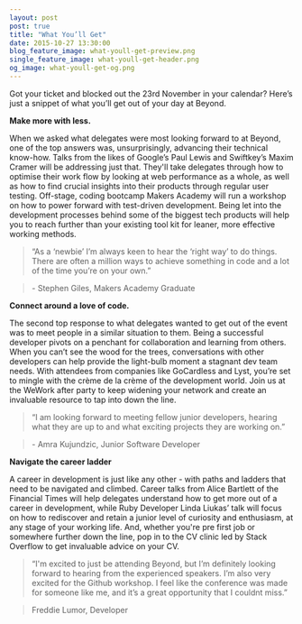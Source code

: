 ```yaml
---
layout: post
post: true
title: "What You’ll Get"
date: 2015-10-27 13:30:00
blog_feature_image: what-youll-get-preview.png
single_feature_image: what-youll-get-header.png
og_image: what-youll-get-og.png
---
```

Got your ticket and blocked out the 23rd November in your calendar? Here’s just a snippet of what you’ll get out of your day at Beyond. 

**Make more with less.**

When we asked what delegates were most looking forward to at Beyond, one of the top answers was, unsurprisingly, advancing their technical know-how. Talks from the likes of Google’s Paul Lewis and Swiftkey’s Maxim Cramer will be addressing just that. They'll take delegates through how to optimise their work flow by looking at web performance as a whole, as well as how to find crucial insights into their products through regular user testing. Off-stage, coding bootcamp Makers Academy will run a workshop on how to power forward with test-driven development. Being let into the development processes behind some of the biggest tech products will help you to reach further than your existing tool kit for leaner, more effective working methods.

> “As a ‘newbie’ I’m always keen to hear the ‘right way’ to do things. There are often a million ways to achieve something in code and a lot of the time you’re on your own.”

><p>- Stephen Giles, Makers Academy Graduate</p>

**Connect around a love of code.**

The second top response to what delegates wanted to get out of the event was to meet people in a similar situation to them. Being a successful developer pivots on a penchant for collaboration and learning from others. When you can’t see the wood for the trees, conversations with other developers can help provide the light-bulb moment a stagnant dev team needs. With attendees from companies like GoCardless and Lyst, you’re set to mingle with the crème de la crème of the development world. Join us at the WeWork after party to keep widening your network and create an invaluable resource to tap into down the line.

> “I am looking forward to meeting fellow junior developers, hearing what they are up to and what exciting projects they are working on.”

><p>- Amra Kujundzic, Junior Software Developer</p>

**Navigate the career ladder**

A career in development is just like any other - with paths and ladders that need to be navigated and climbed. Career talks from Alice Bartlett of the Financial Times will help delegates understand how to get more out of a career in development, while Ruby Developer Linda Liukas’ talk will focus on how to rediscover and retain a junior level of curiosity and enthusiasm, at any stage of your working life. And, whether you're pre first job or somewhere further down the line, pop in to the CV clinic led by Stack Overflow to get invaluable advice on your CV.

> “I'm excited to just be attending Beyond, but I’m definitely looking forward to hearing from the experienced speakers. I’m also very excited for the Github workshop. I feel like the conference was made for someone like me, and it’s a great opportunity that I couldnt miss.”

><p>Freddie Lumor, Developer</p>